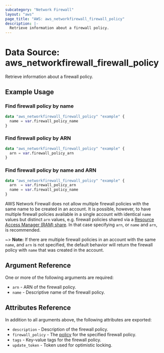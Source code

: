 ```yaml
---
subcategory: "Network Firewall"
layout: "aws"
page_title: "AWS: aws_networkfirewall_firewall_policy"
description: |-
  Retrieve information about a firewall policy.
---
```


# Data Source: aws_networkfirewall_firewall_policy

Retrieve information about a firewall policy.

## Example Usage

### Find firewall policy by name

```terraform
data "aws_networkfirewall_firewall_policy" "example" {
  name = var.firewall_policy_name
}
```

### Find firewall policy by ARN

```terraform
data "aws_networkfirewall_firewall_policy" "example" {
  arn = var.firewall_policy_arn
}
```

### Find firewall policy by name and ARN

```terraform
data "aws_networkfirewall_firewall_policy" "example" {
  arn  = var.firewall_policy_arn
  name = var.firewall_policy_name
}
```

AWS Network Firewall does not allow multiple firewall policies with the same name to be created in an account. It is possible, however, to have multiple firewall policies available in a single account with identical `name` values but distinct `arn` values, e.g. firewall policies shared via a [Resource Access Manager (RAM) share][1]. In that case specifying `arn`, or `name` and `arn`, is recommended.

~> **Note:** If there are multiple firewall policies in an account with the same `name`, and `arn` is not specified, the default behavior will return the firewall policy with `name` that was created in the account.

## Argument Reference

One or more of the following arguments are required:

* `arn` - ARN of the firewall policy.
* `name` - Descriptive name of the firewall policy.

## Attributes Reference

In addition to all arguments above, the following attributes are exported:

* `description` - Description of the firewall policy.
* `firewall_policy` - The [policy][2] for the specified firewall policy.
* `tags` - Key-value tags for the firewall policy.
* `update_token` - Token used for optimistic locking.

[1]: https://registry.terraform.io/providers/hashicorp/aws/latest/docs/resources/ram_resource_share
[2]: https://registry.terraform.io/providers/hashicorp/aws/latest/docs/resources/networkfirewall_firewall_policy

<!-- cache-key: cdktf-0.17.0-pre.15 input-3f37e703b93dade0734cc82e42a0ae86491f074944612887a097ab193a5301fc -->